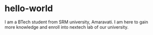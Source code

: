 # hello-world
I am a BTech student from SRM university, Amaravati. I am here to gain more knowledge and enroll into nextech lab of our university.

